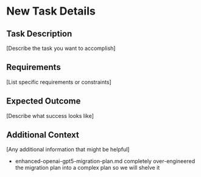 # New Task Details

<!-- User: Add your task details here -->

## Task Description
[Describe the task you want to accomplish]

## Requirements
[List specific requirements or constraints]

## Expected Outcome
[Describe what success looks like]

## Additional Context
[Any additional information that might be helpful]
- enhanced-openai-gpt5-migration-plan.md completely over-engineered the migration plan into a complex plan so we will shelve it